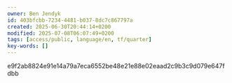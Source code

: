 ```yaml
---
owner: Ben Jendyk
id: 403bfcbb-7234-4481-b037-8dc7c867797a
created: 2025-06-30T20:44:14+0200
modified: 2025-07-08T06:07:49+0200
tags: [access/public, language/en, tf/quarter]
key-words: []
---
```


e9f2ab8824e91e14a79a7eca6552be48e21e88e02eaad2c9b3c9d079e647fdbb
